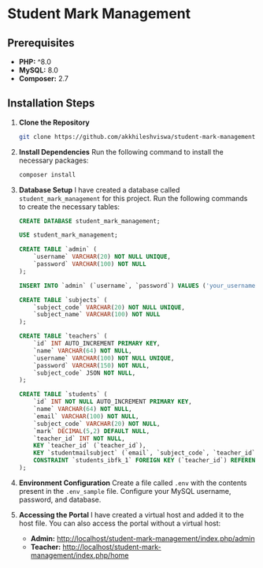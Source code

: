 # Student Mark Management

## Prerequisites
- **PHP:** ^8.0
- **MySQL:** 8.0
- **Composer:** 2.7

## Installation Steps

1. **Clone the Repository**
   ```bash
   git clone https://github.com/akkhileshviswa/student-mark-management.git
   ```

2. **Install Dependencies**
   Run the following command to install the necessary packages:
   ```bash
   composer install
   ```

3. **Database Setup**
   I have created a database called `student_mark_management` for this project. Run the following commands to create the necessary tables:
   ```sql
   CREATE DATABASE student_mark_management;

   USE student_mark_management;

   CREATE TABLE `admin` (
       `username` VARCHAR(20) NOT NULL UNIQUE,
       `password` VARCHAR(100) NOT NULL
   );

   INSERT INTO `admin` (`username`, `password`) VALUES ('your_username', 'your_password'); -- Insert your credentials

   CREATE TABLE `subjects` (
       `subject_code` VARCHAR(20) NOT NULL UNIQUE,
       `subject_name` VARCHAR(100) NOT NULL
   );

   CREATE TABLE `teachers` (
       `id` INT AUTO_INCREMENT PRIMARY KEY,
       `name` VARCHAR(64) NOT NULL,
       `username` VARCHAR(100) NOT NULL UNIQUE,
       `password` VARCHAR(150) NOT NULL,
       `subject_code` JSON NOT NULL,
   );

   CREATE TABLE `students` (
       `id` INT NOT NULL AUTO_INCREMENT PRIMARY KEY,
       `name` VARCHAR(64) NOT NULL,
       `email` VARCHAR(100) NOT NULL,
       `subject_code` VARCHAR(20) NOT NULL,
       `mark` DECIMAL(5,2) DEFAULT NULL,
       `teacher_id` INT NOT NULL,
       KEY `teacher_id` (`teacher_id`),
       KEY `studentmailsubject` (`email`, `subject_code`, `teacher_id`),
       CONSTRAINT `students_ibfk_1` FOREIGN KEY (`teacher_id`) REFERENCES `teachers` (`id`)
   );
   ```

4. **Environment Configuration**
   Create a file called `.env` with the contents present in the `.env_sample` file. Configure your MySQL username, password, and database.

5. **Accessing the Portal**
   I have created a virtual host and added it to the host file. You can also access the portal without a virtual host:
   - **Admin:** [http://localhost/student-mark-management/index.php/admin](http://localhost/student-mark-management/index.php/admin)
   - **Teacher:** [http://localhost/student-mark-management/index.php/home](http://localhost/student-mark-management/index.php/home)
